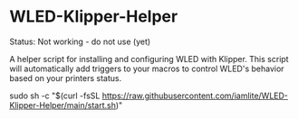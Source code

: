 # WLED-Klipper-Helper

Status: Not working - do not use (yet)

A helper script for installing and configuring WLED with Klipper.
This script will automatically add triggers to your macros to control WLED's behavior based on your printers status.

sudo sh -c "$(curl -fsSL https://raw.githubusercontent.com/iamlite/WLED-Klipper-Helper/main/start.sh)"
